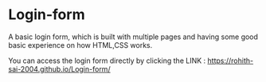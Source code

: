 # Login-form
A basic login form, which is built with multiple pages and having some good basic experience on how HTML,CSS works.

You can access the login form directly by clicking the 
LINK : https://rohith-sai-2004.github.io/Login-form/
